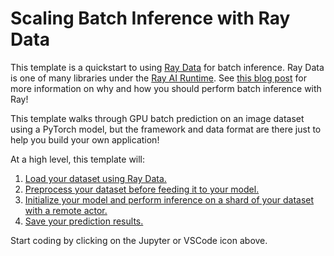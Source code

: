 # Scaling Batch Inference with Ray Data

This template is a quickstart to using [Ray
Data](https://docs.ray.io/en/latest/data/dataset.html) for batch
inference. Ray Data is one of many libraries under the [Ray AI
Runtime](https://docs.ray.io/en/latest/ray-air/getting-started.html).
See [this blog
post](https://www.anyscale.com/blog/model-batch-inference-in-ray-actors-actorpool-and-datasets)
for more information on why and how you should perform batch inference
with Ray!

This template walks through GPU batch prediction on an image dataset
using a PyTorch model, but the framework and data format are there just
to help you build your own application!

At a high level, this template will:

1.  [Load your dataset using Ray
    Data.](https://docs.ray.io/en/latest/data/creating-datasets.html)
2.  [Preprocess your dataset before feeding it to your
    model.](https://docs.ray.io/en/latest/data/transforming-datasets.html)
3.  [Initialize your model and perform inference on a shard of your
    dataset with a remote
    actor.](https://docs.ray.io/en/latest/data/transforming-datasets.html#writing-user-defined-functions-udfs)
4.  [Save your prediction
    results.](https://docs.ray.io/en/latest/data/api/input_output.html)

Start coding by clicking on the Jupyter or VSCode icon above.

